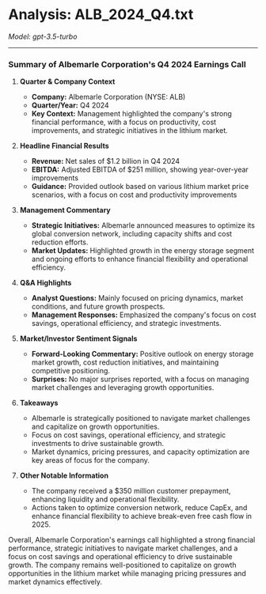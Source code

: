 # Analysis: ALB_2024_Q4.txt

*Model: gpt-3.5-turbo*

---

### Summary of Albemarle Corporation's Q4 2024 Earnings Call

1. **Quarter & Company Context**
   - **Company:** Albemarle Corporation (NYSE: ALB)
   - **Quarter/Year:** Q4 2024
   - **Key Context:** Management highlighted the company's strong financial performance, with a focus on productivity, cost improvements, and strategic initiatives in the lithium market.

2. **Headline Financial Results**
   - **Revenue:** Net sales of $1.2 billion in Q4 2024
   - **EBITDA:** Adjusted EBITDA of $251 million, showing year-over-year improvements
   - **Guidance:** Provided outlook based on various lithium market price scenarios, with a focus on cost and productivity improvements

3. **Management Commentary**
   - **Strategic Initiatives:** Albemarle announced measures to optimize its global conversion network, including capacity shifts and cost reduction efforts.
   - **Market Updates:** Highlighted growth in the energy storage segment and ongoing efforts to enhance financial flexibility and operational efficiency.

4. **Q&A Highlights**
   - **Analyst Questions:** Mainly focused on pricing dynamics, market conditions, and future growth prospects.
   - **Management Responses:** Emphasized the company's focus on cost savings, operational efficiency, and strategic investments.

5. **Market/Investor Sentiment Signals**
   - **Forward-Looking Commentary:** Positive outlook on energy storage market growth, cost reduction initiatives, and maintaining competitive positioning.
   - **Surprises:** No major surprises reported, with a focus on managing market challenges and leveraging growth opportunities.

6. **Takeaways**
   - Albemarle is strategically positioned to navigate market challenges and capitalize on growth opportunities.
   - Focus on cost savings, operational efficiency, and strategic investments to drive sustainable growth.
   - Market dynamics, pricing pressures, and capacity optimization are key areas of focus for the company.

7. **Other Notable Information**
   - The company received a $350 million customer prepayment, enhancing liquidity and operational flexibility.
   - Actions taken to optimize conversion network, reduce CapEx, and enhance financial flexibility to achieve break-even free cash flow in 2025.

Overall, Albemarle Corporation's earnings call highlighted a strong financial performance, strategic initiatives to navigate market challenges, and a focus on cost savings and operational efficiency to drive sustainable growth. The company remains well-positioned to capitalize on growth opportunities in the lithium market while managing pricing pressures and market dynamics effectively.